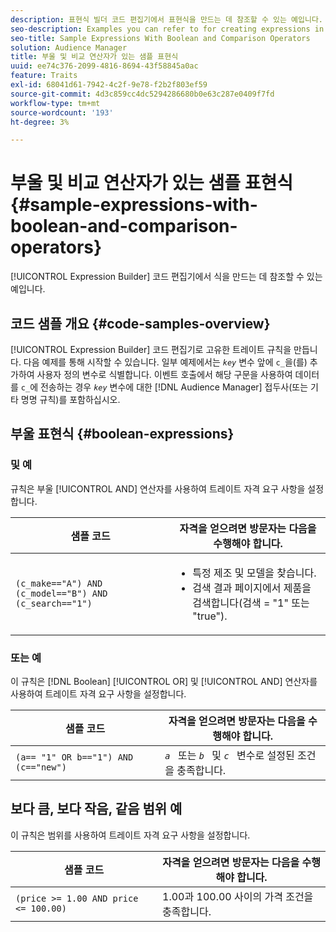 ```yaml
---
description: 표현식 빌더 코드 편집기에서 표현식을 만드는 데 참조할 수 있는 예입니다.
seo-description: Examples you can refer to for creating expressions in the Expression Builder code editor.
seo-title: Sample Expressions With Boolean and Comparison Operators
solution: Audience Manager
title: 부울 및 비교 연산자가 있는 샘플 표현식
uuid: ee74c376-2099-4816-8694-43f58845a0ac
feature: Traits
exl-id: 68041d61-7942-4c2f-9e78-f2b2f803ef59
source-git-commit: 4d3c859cc4dc5294286680b0e63c287e0409f7fd
workflow-type: tm+mt
source-wordcount: '193'
ht-degree: 3%

---
```


# 부울 및 비교 연산자가 있는 샘플 표현식 {#sample-expressions-with-boolean-and-comparison-operators}

[!UICONTROL Expression Builder] 코드 편집기에서 식을 만드는 데 참조할 수 있는 예입니다.

## 코드 샘플 개요 {#code-samples-overview}

<!-- r_tb_expression_samples.xml -->

[!UICONTROL Expression Builder] 코드 편집기로 고유한 트레이트 규칙을 만듭니다. 다음 예제를 통해 시작할 수 있습니다. 일부 예제에서는 *`key`* 변수 앞에 `c_`을(를) 추가하여 사용자 정의 변수로 식별합니다. 이벤트 호출에서 해당 구문을 사용하여 데이터를 `c_`에 전송하는 경우 *`key`* 변수에 대한 [!DNL Audience Manager] 접두사(또는 기타 명명 규칙)를 포함하십시오.

## 부울 표현식 {#boolean-expressions}

### 및 예

규칙은 부울 [!UICONTROL AND] 연산자를 사용하여 트레이트 자격 요구 사항을 설정합니다.

<table id="table_7C5E23EC9E0F43B182EA9771D7BB6E87"> 
 <thead> 
  <tr> 
   <th colname="col1" class="entry"> 샘플 코드 </th> 
   <th colname="col2" class="entry"> 자격을 얻으려면 방문자는 다음을 수행해야 합니다. </th> 
  </tr> 
 </thead>
 <tbody> 
  <tr> 
   <td colname="col1"><code>(c_make=="A") AND (c_model=="B") AND (c_search=="1")</code> </td> 
   <td colname="col2"> 
    <ul id="ul_F1BB5084FB794BE7A3569F9C106FC481"> 
     <li id="li_56E8C3BACF1C4B33A46CF92C51FF2286">특정 제조 및 모델을 찾습니다. </li> 
     <li id="li_DD55F053BFCF4B0888B6994013000DB2">검색 결과 페이지에서 제품을 검색합니다(검색 = "1" 또는 "true"). </li> 
    </ul> </td> 
  </tr> 
 </tbody> 
</table>

### 또는 예

이 규칙은 [!DNL Boolean] [!UICONTROL OR] 및 [!UICONTROL AND] 연산자를 사용하여 트레이트 자격 요구 사항을 설정합니다.

<table id="table_6E8BA5EE1D7F4DCC9A92074D0C2C050E"> 
 <thead> 
  <tr> 
   <th colname="col1" class="entry"> 샘플 코드 </th> 
   <th colname="col2" class="entry"> 자격을 얻으려면 방문자는 다음을 수행해야 합니다. </th> 
  </tr> 
 </thead>
 <tbody> 
  <tr> 
   <td colname="col1"><code>(a== "1" OR b=="1") AND (c=="new")</code> </td> 
   <td colname="col2"> <code><i>a </i></code> 또는 <code><i>b </i></code> 및 <code><i>c </i></code> 변수로 설정된 조건을 충족합니다. </td> 
  </tr> 
 </tbody> 
</table>

## 보다 큼, 보다 작음, 같음 범위 예

이 규칙은 범위를 사용하여 트레이트 자격 요구 사항을 설정합니다.

<table id="table_988DE28E35D94348ADD334FB4C9F68D3"> 
 <thead> 
  <tr> 
   <th colname="col1" class="entry"> 샘플 코드 </th> 
   <th colname="col2" class="entry"> 자격을 얻으려면 방문자는 다음을 수행해야 합니다. </th> 
  </tr> 
 </thead>
 <tbody> 
  <tr> 
   <td colname="col1"><code>(price &gt;= 1.00 AND price &lt;= 100.00)</code> </td> 
   <td colname="col2"> 1.00과 100.00 사이의 가격 조건을 충족합니다. </td> 
  </tr> 
 </tbody> 
</table>
